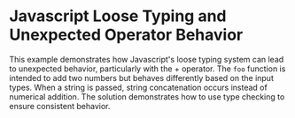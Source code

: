 # Javascript Loose Typing and Unexpected Operator Behavior
This example demonstrates how Javascript's loose typing system can lead to unexpected behavior, particularly with the + operator.
The `foo` function is intended to add two numbers but behaves differently based on the input types. When a string is passed, string concatenation occurs instead of numerical addition.
The solution demonstrates how to use type checking to ensure consistent behavior.
